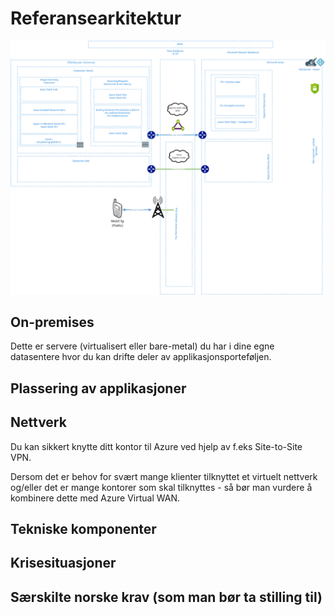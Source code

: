 # Referansearkitektur

![High-level](illustrations/high-level-architecture.png)

## On-premises
Dette er servere (virtualisert eller bare-metal) du har i dine egne datasentere hvor du kan drifte deler av applikasjonsporteføljen. 

## Plassering av applikasjoner

## Nettverk

Du kan sikkert knytte ditt kontor til Azure ved hjelp av f.eks Site-to-Site VPN. 

Dersom det er behov for svært mange klienter tilknyttet et virtuelt nettverk og/eller det er mange kontorer som skal tilknyttes - så bør man vurdere å kombinere dette med Azure Virtual WAN. 

## Tekniske komponenter

## Krisesituasjoner

## Særskilte norske krav (som man bør ta stilling til)

